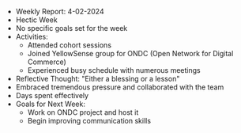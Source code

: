 - Weekly Report: 4-02-2024
- Hectic Week
- No specific goals set for the week
- Activities:
  - Attended cohort sessions
  - Joined YellowSense group for ONDC (Open Network for Digital Commerce)
  - Experienced busy schedule with numerous meetings
- Reflective Thought: "Either a blessing or a lesson"
- Embraced tremendous pressure and collaborated with the team
- Days spent effectively
- Goals for Next Week:
  - Work on ONDC project and host it
  - Begin improving communication skills